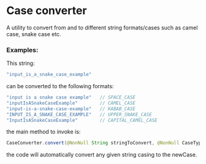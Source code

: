# Case converter

A utility to convert from and to different string formats/cases such as camel case, snake case etc.


### Examples:

This string:
```java
"input_is_a_snake_case_example"
```
can be converted to the following formats:
```java
"input is a snake case example"   // SPACE_CASE
"inputIsASnakeCaseExample"        // CAMEL_CASE
"input-is-a-snake-case-example"   // KABAB_CASE
"INPUT_IS_A_SNAKE_CASE_EXAMPLE"   // UPPER_SNAKE_CASE
"InputIsASnakeCaseExample"        // CAPITAL_CAMEL_CASE
```

the main method to invoke is:
```java
CaseConverter.convert(@NonNull String stringToConvert, @NonNull CaseType newCase)
```
the code will automatically convert any given string casing to the newCase.
